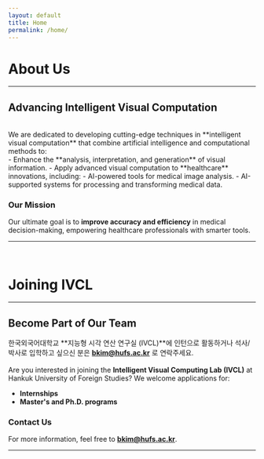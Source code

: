 ```yaml
---
layout: default
title: Home
permalink: /home/
---
```


# **About Us**
---

## Advancing Intelligent Visual Computation
<br>
We are dedicated to developing cutting-edge techniques in **intelligent visual computation** that combine artificial intelligence and computational methods to:
<br>
- Enhance the **analysis, interpretation, and generation** of visual information.
- Apply advanced visual computation to **healthcare** innovations, including:
  - AI-powered tools for medical image analysis.
  - AI-supported systems for processing and transforming medical data.

### **Our Mission**
Our ultimate goal is to **improve accuracy and efficiency** in medical decision-making, empowering healthcare professionals with smarter tools.

---
<br>

# **Joining IVCL**
---

## Become Part of Our Team

한국외국어대학교 **지능형 시각 연산 연구실 (IVCL)**에 인턴으로 활동하거나 석사/박사로 입학하고 싶으신 분은 **[bkim@hufs.ac.kr](mailto:bkim@hufs.ac.kr)** 로 연락주세요.
<br>
<br>
Are you interested in joining the **Intelligent Visual Computing Lab (IVCL)** at Hankuk University of Foreign Studies? We welcome applications for:

- **Internships**
- **Master's and Ph.D. programs**

### **Contact Us**
For more information, feel free to **[bkim@hufs.ac.kr](mailto:bkim@hufs.ac.kr)**.

---
